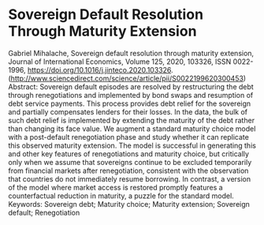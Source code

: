 # Sovereign Default Resolution Through Maturity Extension

Gabriel Mihalache,
Sovereign default resolution through maturity extension,
Journal of International Economics,
Volume 125,
2020,
103326,
ISSN 0022-1996,
https://doi.org/10.1016/j.jinteco.2020.103326.
(http://www.sciencedirect.com/science/article/pii/S0022199620300453)
Abstract: Sovereign default episodes are resolved by restructuring the debt through renegotiations and implemented by bond swaps and resumption of debt service payments. This process provides debt relief for the sovereign and partially compensates lenders for their losses. In the data, the bulk of such debt relief is implemented by extending the maturity of the debt rather than changing its face value. We augment a standard maturity choice model with a post-default renegotiation phase and study whether it can replicate this observed maturity extension. The model is successful in generating this and other key features of renegotiations and maturity choice, but critically only when we assume that sovereigns continue to be excluded temporarily from financial markets after renegotiation, consistent with the observation that countries do not immediately resume borrowing. In contrast, a version of the model where market access is restored promptly features a counterfactual reduction in maturity, a puzzle for the standard model.
Keywords: Sovereign debt; Maturity choice; Maturity extension; Sovereign default; Renegotiation
